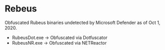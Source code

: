 # Rebeus

Obfuscated Rubeus binaries undetected by Microsoft Defender as of Oct 1, 2020.

- RubeusDot.exe -> Obfuscated via Dotfuscator
- RubeusNR.exe  -> Obfuscated via NETReactor